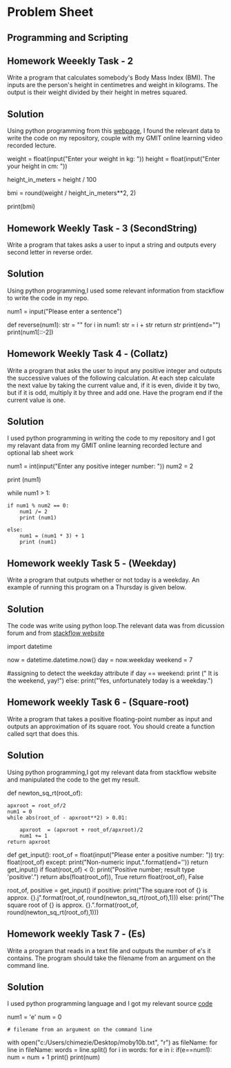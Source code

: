# Problem Sheet

## Programming and Scripting

## Homework Weeekly Task - 2

Write a program that calculates somebody's Body Mass Index (BMI). The inputs are the person's height in centimetres and weight in kilograms. The output is their weight divided by their height in metres squared.

## Solution

Using python programming from this [webpage](https://www.tutorialspoint.com/python-program-to-calculate-bmi-body-mass-index-of-your-body), I found the relevant data to write the code on my repository, couple with my GMIT online learning video recorded lecture.

  
weight = float(input("Enter your weight in kg: "))
height = float(input("Enter your height in cm: "))

height_in_meters = height / 100

bmi = round(weight / height_in_meters**2, 2)

print(bmi)

## Homework Weekly Task - 3 (SecondString)

Write a program that takes asks a user to input a string and outputs every second letter in reverse order.


## Solution

Using python programming,I used some relevant information from stackflow to write the code in my repo.


num1 = input("Please enter a sentence")

def reverse(num1): 
  str = "" 
  for i in num1: 
    str = i + str
  return str
print(end="")
print(num1[::-2])

## Homework Weekly Task 4 - (Collatz)

Write a program that asks the user to input any positive integer and outputs the successive values of the following calculation. At each step calculate the next value by taking the current value and, if it is even, divide it by two, but if it is odd, multiply it by three and add one. Have the program end if the current value is one.

## Solution

I used python programming in writing the code to my repository and I got my relavant data from my GMIT online learning recorded lecture and optional lab sheet work


num1 = int(input("Enter any positive integer number: "))
num2 = 2

print (num1)

while num1 > 1:

    if num1 % num2 == 0:
        num1 /= 2
        print (num1)
    
    else:
        num1 = (num1 * 3) + 1
        print (num1)


## Homework weekly Task 5 - (Weekday)

Write a program that outputs whether or not today is a weekday. An example of running this program on a Thursday is given below.

## Solution

The code was write using python loop.The relevant data was from dicussion forum and from [stackflow website](https://stackoverflow.com/questions/29384696/how-to-find-current-day-is-weekday-or-weekends-in-python)


import datetime

now = datetime.datetime.now()
day = now.weekday
weekend = 7

 #assigning to detect the weekday attribute
if day == weekend:
    print (" It is the weekend, yay!")
else:
    print("Yes, unfortunately today is a weekday.")
    
    
## Homework weekly Task 6 - (Square-root)

Write a program that takes a positive floating-point number as input and outputs an approximation of its square root. You should create a function called sqrt that does this.

## Solution

Using python programming,I got my relevant data from stackflow website and manipulated the code to the get my result.

def newton_sq_rt(root_of):

    apxroot = root_of/2
    num1 = 0
    while abs(root_of - apxroot**2) > 0.01:
        
        apxroot  = (apxroot + root_of/apxroot)/2
        num1 += 1
    return apxroot

def get_input():
    root_of = float(input("Please enter a positive number: "))
    try:
        float(root_of)
    except:
        print("Non-numeric input.".format(end=''))
        return get_input()
    if float(root_of) < 0:
        print("Positive number; result type 'positive'.")
        return abs(float(root_of)), True
    return float(root_of), False

root_of, positive = get_input()
if positive:
    print("The square root of  {} is approx.  {}.j".format(root_of, round(newton_sq_rt(root_of),1)))
else:
    print("The square root of {} is approx.  {}.".format(root_of, round(newton_sq_rt(root_of),1)))
 
 
 
 ## Homework weekly Task 7 - (Es)
 
 
Write a program that reads in a text file and outputs the number of e's it contains. The program should take the filename from an argument on the command line.

## Solution

I used python programming language and I got my relevant source [code](www.sanfoundry.com)



num1 = 'e'
num = 0

    # filename from an argument on the command line
with open("c:/Users/chimezie/Desktop/moby10b.txt", "r") as fileName:
    for line in fileName:
        words = line.split()
        for i in words:
            for e in i:
                if(e==num1):
                    num = num + 1
print()
print(num)













